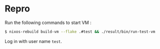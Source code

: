 # Repro

Run the following commands to start VM :

```sh
$ nixos-rebuild build-vm --flake .#test && ./result/bin/run-test-vm
```

Log in with user name `test`.

